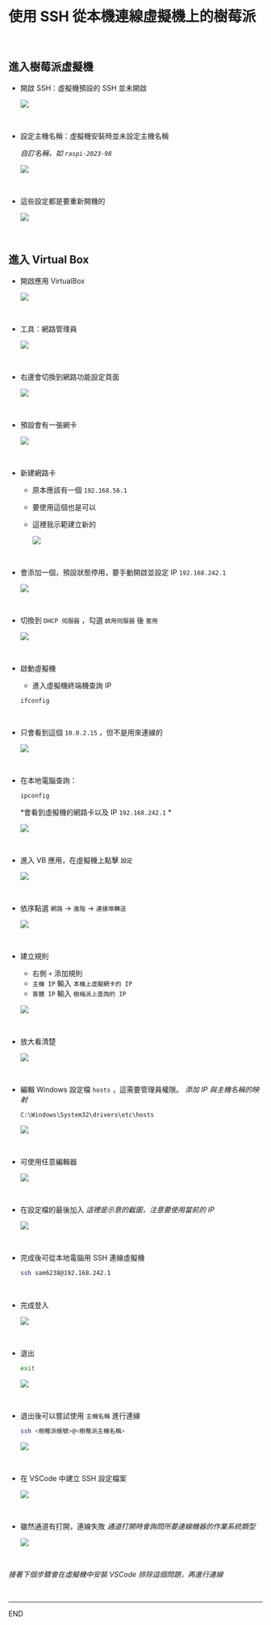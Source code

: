 # 使用 SSH 從本機連線虛擬機上的樹莓派

</br>

## 進入樹莓派虛擬機

- 開啟 SSH：虛擬機預設的 SSH 並未開啟
  
  ![](images/img_01.png)

</br>

- 設定主機名稱：虛擬機安裝時並未設定主機名稱

  *自訂名稱，如 `raspi-2023-98`*

  ![](images/img_02.png)

</br>

- 這些設定都是要重新開機的

  ![](images/img_03.png)



</br>

## 進入 Virtual Box

- 開啟應用 VirtualBox

  ![](images/img_04.png)

</br>

- 工具：網路管理員

  ![](images/img_05.png)

</br>

- 右邊會切換到網路功能設定頁面

  ![](images/img_06.png)

</br>

- 預設會有一張網卡

  ![](images/img_07.png)

</br>

- 新建網路卡

  - 原本應該有一個 `192.168.56.1`
  - 要使用這個也是可以
  - 這裡我示範建立新的

    ![](images/img_08.png)

</br>

- 會添加一個，預設狀態停用，要手動開啟並設定 IP `192.168.242.1`

  ![](images/img_09.png)

</br>

- 切換到 `DHCP 伺服器` ，勾選 `啟用伺服器` 後 `套用`

  ![](images/img_10.png)

</br>

- 啟動虛擬機

  - 進入虛擬機終端機查詢 IP

  ```bash
  ifconfig
  ```

</br>

  - 只會看到這個 `10.0.2.15` ，但不是用來連線的

    ![](images/img_11.png)

</br>

- 在本地電腦查詢：

  ```bash
  ipconfig
  ```

  *會看到虛擬機的網路卡以及 IP `192.168.242.1` *

  ![](images/img_12.png)

</br>

- 進入 VB 應用，在虛擬機上點擊 `設定`

  ![](images/img_13.png)

</br>

- 依序點選 `網路` -> `進階` -> `連接埠轉送`

  ![](images/img_14.png)

</br>

- 建立規則

  - 右側 `+` 添加規則
  - `主機 IP` 輸入 `本機上虛擬網卡的 IP`
  - `客體 IP` 輸入 `樹梅派上查詢的 IP`

  ![](images/img_15.png)

</br>

- 放大看清楚

  ![](images/img_16.png)

</br>

- 編輯 Windows 設定檔 `hosts` ，這需要管理員權限。
  *添加 IP 與主機名稱的映射*

    ```shell
    C:\Windows\System32\drivers\etc\hosts
    ```
 
  ![](images/img_17.png)

</br>

- 可使用任意編輯器
  
  ![](images/img_18.png)

</br>

- 在設定檔的最後加入
  *這裡是示意的截圖，注意要使用當前的 IP*

  ![](images/img_19.png)

</br>

- 完成後可從本地電腦用 SSH 連線虛擬機
    ```bash
    ssh sam6238@192.168.242.1
    ```

</br>

- 完成登入

  ![](images/img_20.png)

</br>

- 退出
    ```bash
    exit
    ```
    
    ![](images/img_21.png)

</br>

- 退出後可以嘗試使用 `主機名稱` 進行連線
    
    ```bash
    ssh <樹莓派帳號>@<樹莓派主機名稱>
    ```
    
    ![](images/img_22.png)

</br>

- 在 VSCode 中建立 SSH 設定檔案
  
  ![](images/img_23.png)

</br>

- 雖然通道有打開，連線失敗
  *通道打開時會詢問所要連線機器的作業系統類型*
  
  ![](images/img_24.png)
  
</br>

  *接著下個步驟會在虛擬機中安裝 VSCode 排除這個問題，再進行連線*

</br>

---

END